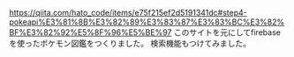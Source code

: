 https://qiita.com/hato_code/items/e75f215ef2d5191341dc#step4-pokeapi%E3%81%8B%E3%82%89%E3%83%87%E3%83%BC%E3%82%BF%E3%82%92%E5%8F%96%E5%BE%97
このサイトを元にしてfirebaseを使ったポケモン図鑑をつくりました。
検索機能もつけてみました。

